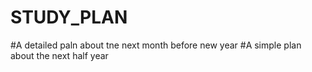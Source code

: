 # STUDY_PLAN
#A detailed paln about tne next month before new year
#A simple plan about the next half year
